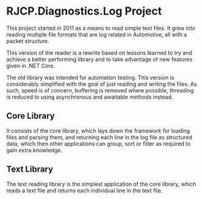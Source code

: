 # RJCP.Diagnostics.Log Project

This project started in 2011 as a means to read simple text files. It grew into
reading multiple file formats that are log related in Automotive, all with a
packet structure.

This version of the reader is a rewrite based on lessons learned to try and
achieve a better performing library and to take advantage of new features given
in .NET Core.

The old library was intended for automation testing. This version is
considerably simplified with the goal of just reading and writing the files. As
such, speed is of concern, buffering is removed where possible, threading is
reduced to using asynchronous and awaitable methods instead.

## Core Library

It consists of the core library, which lays down the framework for loading files
and parsing them, and returning each line in the log file as structured data,
which then other applications can group, sort or filter as required to gain
extra knowledge.

## Text Library

The text reading library is the simplest application of the core library, which
reads a text file and returns each individual line in the text file.
